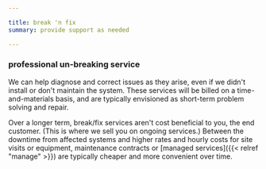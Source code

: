 ```yaml
--- 

title: break 'n fix
summary: provide support as needed

---
```


### professional un-breaking service

We can help diagnose and correct issues as they arise, even if we didn't install or don't maintain the system. These services will be billed on a time-and-materials basis, and are typically envisioned as short-term problem solving and repair.

Over a longer term, break/fix services aren't cost beneficial to you, the end customer. (This is where we sell you on ongoing services.)
Between the downtime from affected systems and higher rates and hourly costs for site visits or equipment, maintenance contracts or [managed services]({{< relref "manage" >}}) are typically cheaper and more convenient over time.

